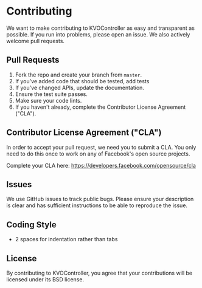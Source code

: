 # Contributing
We want to make contributing to KVOController as easy and transparent as
possible. If you run into problems, please open an issue. We also actively welcome pull requests.

## Pull Requests
1. Fork the repo and create your branch from `master`.
2. If you've added code that should be tested, add tests
3. If you've changed APIs, update the documentation. 
4. Ensure the test suite passes. 
5. Make sure your code lints. 
6. If you haven't already, complete the Contributor License Agreement ("CLA").

## Contributor License Agreement ("CLA")
In order to accept your pull request, we need you to submit a CLA. You only need
to do this once to work on any of Facebook's open source projects.

Complete your CLA here: <https://developers.facebook.com/opensource/cla>

## Issues  
We use GitHub issues to track public bugs. Please ensure your description is
clear and has sufficient instructions to be able to reproduce the issue.

## Coding Style  
* 2 spaces for indentation rather than tabs

## License
By contributing to KVOController, you agree that your contributions will be licensed
under its BSD license.

